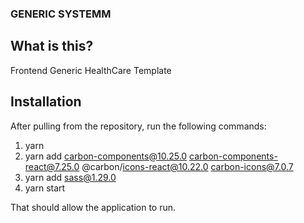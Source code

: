 ### GENERIC SYSTEMM
## What is this?
Frontend Generic HealthCare Template
## Installation
After pulling from the repository, run the following commands:
1. yarn
2. yarn add carbon-components@10.25.0 carbon-components-react@7.25.0 @carbon/icons-react@10.22.0 carbon-icons@7.0.7
3. yarn add sass@1.29.0
4. yarn start

That should allow the application to run. 
